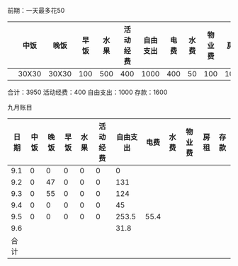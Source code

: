 前期：一天最多花50

|     | 中饭    | 晚饭    | 早饭  | 水果  | 活动经费 | 自由支出 | 电费  | 水费  | 物业费 | 房租   | 存款   |
| --- | ----- | ----- | --- | --- | ---- | ---- | --- | --- | --- | ---- | ---- |
|     | 30X30 | 30X30 | 100 | 500 | 400  | 1000 | 400 | 50  | 100 | 1000 | 1600 |
合计：3950
活动经费：400
自由支出：1000
存款：1600

九月账目

| 日期  | 中饭  | 晚饭  | 早饭  | 水果  | 活动经费 | 自由支出  | 电费   | 水费  | 物业费 | 房租  | 存款  |
| --- | --- | --- | --- | --- | ---- | ----- | ---- | --- | --- | --- | --- |
| 9.1 | 0   | 0   | 0   | 0   | 0    | 0     |      |     |     |     |     |
| 9.2 | 0   | 47  | 0   | 0   | 0    | 131   |      |     |     |     |     |
| 9.3 | 0   | 55  | 0   | 0   | 0    | 124   |      |     |     |     |     |
| 9.4 | 0   | 0   | 0   | 0   | 0    | 45    |      |     |     |     |     |
| 9.5 | 0   | 0   | 0   | 0   | 0    | 253.5 | 55.4 |     |     |     |     |
| 9.6 |     |     |     |     |      | 31.8  |      |     |     |     |     |
| 合计  |     |     |     |     |      |       |      |     |     |     |     |
